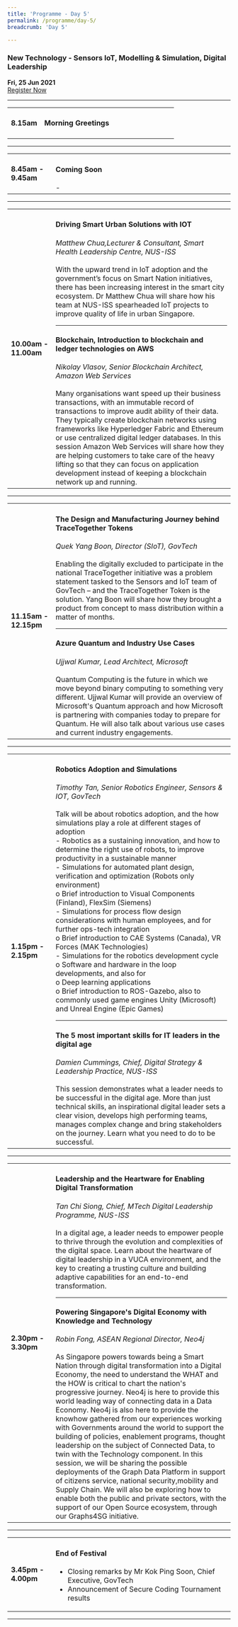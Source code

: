 ```yaml
---
title: 'Programme - Day 5'
permalink: /programme/day-5/
breadcrumb: 'Day 5'

---
```


### New Technology - Sensors IoT, Modelling & Simulation, Digital Leadership
**Fri, 25 Jun 2021**
<br>
<a href="https://form.gov.sg/60b5ff7eadb885001238b51a" class="bp-button is-secondary is-uppercase search-button" target="_blank">Register Now</a>
<hr style="margin-top:0;">
<table>
  <tr>
    <td width="20%"><strong>8.15am</strong></td>
    <td width="80%">
    <h4>Morning Greetings</h4>
    </td>
  </tr>
</table>

<hr>

<table>
  <tr>
    <td width="20%"><strong>8.45am - 9.45am</strong></td>
    <td width="80%">
      <h4>Coming Soon </h4>
      -
    </td>
  </tr>
</table>

<hr>

<table>
  <tr>
    <td width="20%"><strong>10.00am - 11.00am</strong></td>
    <td width="80%">
      <h4>Driving Smart Urban Solutions with IOT</h4>
      <em>Matthew Chua,Lecturer & Consultant, Smart Health Leadership Centre, NUS-ISS</em>
      <br><br>
      With the upward trend in IoT adoption and the government’s focus on Smart Nation initiatives, there has been increasing interest in the smart city ecosystem. Dr Matthew Chua will share how his team at NUS-ISS spearheaded IoT projects to improve quality of life in urban Singapore.
    <hr>
      <h4>Blockchain, Introduction to blockchain and ledger technologies on AWS</h4>
      <em>Nikolay Vlasov, Senior Blockchain Architect, Amazon Web Services </em>
      <br><br> 
      Many organisations want speed up their business transactions, with an immutable record of transactions to improve audit ability of their data. They typically create blockchain networks using frameworks like Hyperledger Fabric and Ethereum or use centralized digital ledger databases. In this session Amazon Web Services will share how they are helping customers to take care of the heavy lifting so that they can focus on application development instead of keeping a blockchain network up and running.
    </td>
  </tr>
</table>

<hr>

<table>
  <tr>
    <td width="20%"><strong>11.15am - 12.15pm</strong></td>
    <td width="80%">
      <h4>The Design and Manufacturing Journey behind TraceTogether Tokens</h4>
      <em>Quek Yang Boon, Director (SIoT), GovTech</em>
      <br><br>
      Enabling the digitally excluded to participate in the national TraceTogether initiative was a problem statement tasked to the Sensors and IoT team of GovTech – and the TraceTogether Token is the solution. Yang Boon will share how they brought a product from concept to mass distribution within a matter of months.  
    <hr>
      <h4>Azure Quantum and Industry Use Cases</h4>
      <em>Ujjwal Kumar, Lead Architect, Microsoft</em>
      <br><br>
      Quantum Computing is the future in which we move beyond binary computing to something very different. Ujjwal Kumar will provide an overview of Microsoft's Quantum approach and how Microsoft is partnering with companies today to prepare for Quantum. He will also talk about various use cases and current industry engagements.
  </td>
  </tr>
</table>

<hr>

<table>
  <tr>
    <td width="20%"><strong>1.15pm - 2.15pm</strong></td>
    <td width="80%">
      <h4>Robotics Adoption and Simulations</h4>
      <em>Timothy Tan, Senior Robotics Engineer, Sensors & IOT, GovTech</em>
      <br><br>
      Talk will be about robotics adoption, and the how simulations play a role at different stages of adoption  <br>
      -	Robotics as a sustaining innovation, and how to determine the right use of robots, to improve productivity in a sustainable manner<br>
-	Simulations for automated plant design, verification and optimization (Robots only environment)<br>
o	Brief introduction to Visual Components (Finland), FlexSim (Siemens)<br>
-	Simulations for process flow design considerations with human employees, and for further ops-tech integration <br>
o	Brief introduction to CAE Systems (Canada), VR Forces (MAK Technologies) <br>
-	Simulations for the robotics development cycle <br>
o	Software and hardware in the loop developments, and also for<br>
o	Deep learning applications<br>
o	Brief introduction to ROS-Gazebo, also to commonly used game engines Unity (Microsoft) and Unreal Engine (Epic Games)<br>
    <hr>
      <h4>The 5 most important skills for IT leaders in the digital age</h4>
      <em>Damien Cummings, Chief, Digital Strategy & Leadership Practice, NUS-ISS </em>
      <br><br>
      This session demonstrates what a leader needs to be successful in the digital age. More than just technical skills, an inspirational digital leader sets a clear vision, develops high performing teams, manages complex change and bring stakeholders on the journey. Learn what you need to do to be successful.
    </td>
  </tr>
</table>

<hr>

<table>
  <tr>
    <td width="20%"><strong>2.30pm - 3.30pm</strong></td>
    <td width="80%">
      <h4>Leadership and the Heartware for Enabling Digital Transformation</h4>
      <em>Tan Chi Siong, Chief, MTech Digital Leadership Programme, NUS-ISS</em>
      <br><br>
      In a digital age, a leader needs to empower people to thrive through the evolution and complexities of the digital space. Learn about the heartware of digital leadership in a VUCA environment, and the key to creating a trusting culture and building adaptive capabilities for an end-to-end transformation.
    <hr>
      <h4>Powering Singapore's Digital Economy with Knowledge and Technology</h4>
      <em>Robin Fong, ASEAN Regional Director, Neo4j </em>
      <br><br>
      As Singapore powers towards being a Smart Nation through digital transformation into a Digital Economy, the need to understand the WHAT and the HOW is critical to chart the nation's progressive journey. Neo4j is here to provide this world leading way of connecting data in a Data Economy. Neo4j is also here to provide the knowhow gathered from our experiences working with Governments around the world to support the building of policies, enablement programs, thought leadership on the subject of Connected Data, to twin with the Technology component. In this session, we will be sharing the possible deployments of the Graph Data Platform in support of citizens service, national security,mobility and Supply Chain. We will also be exploring how to enable both the public and private sectors, with the support of our Open Source ecosystem, through our Graphs4SG initiative.
    </td>
  </tr>
</table>

<hr>

<table>
  <tr>
    <td width="20%"><strong>3.45pm - 4.00pm</strong></td>
    <td width="80%">
      <h4>End of Festival</h4>
      <ul>
        <li>Closing remarks by Mr Kok Ping Soon, Chief Executive, GovTech </li>
        <li>Announcement of Secure Coding Tournament results</li>
      </ul> 
    </td>
  </tr>
</table>

<hr>

